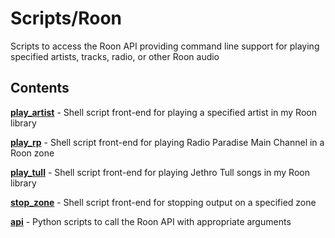 Scripts/Roon
============

Scripts to access the Roon API providing command line support for playing specified artists, tracks, radio, or other Roon audio

Contents
--------

[**play_artist**](Roon/play_artist) - Shell script front-end for playing a specified artist in my Roon library

[**play_rp**](Roon/play_rp) - Shell script front-end for playing Radio Paradise Main Channel in a Roon zone

[**play_tull**](Roon/play_tull) - Shell script front-end for playing Jethro Tull songs in my Roon library

[**stop_zone**](Roon/stop_zone) - Shell script front-end for stopping output on a specified zone

[**api**](Roon/api/README.md) - Python scripts to call the Roon API with appropriate arguments
